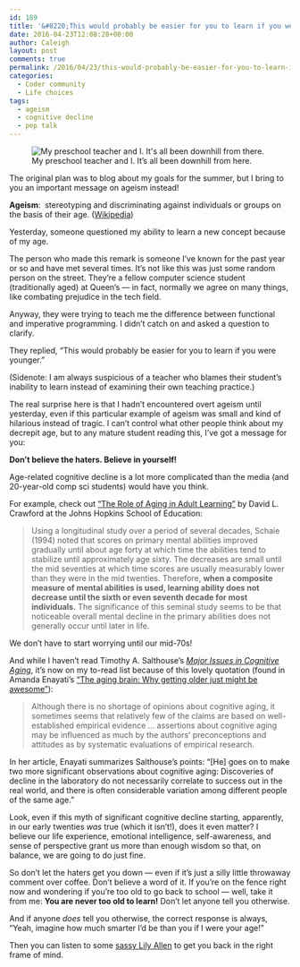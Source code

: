 ```yaml
---
id: 189
title: '&#8220;This would probably be easier for you to learn if you were younger.&#8221;'
date: 2016-04-23T12:08:28+00:00
author: Caleigh
layout: post
comments: true
permalink: /2016/04/23/this-would-probably-be-easier-for-you-to-learn-if-you-were-younger/
categories:
  - Coder community
  - Life choices
tags:
  - ageism
  - cognitive decline
  - pep talk
---
```

<figure><img src="{{ site.baseurl }}/public/posts/preschool.jpg" alt="My preschool teacher and I. It's all been downhill from there." sizes="(max-width: 400px) 100vw, 400px" data-recalc-dims="1" /><figcaption class="wp-caption-text">My preschool teacher and I. It&#8217;s all been downhill from here.</figcaption></figure> 

The original plan was to blog about my goals for the summer, but I bring to you an important message on ageism instead!

**Ageism**:  stereotyping and discriminating against individuals or groups on the basis of their age. ([Wikipedia](https://en.wikipedia.org/wiki/Ageism))

Yesterday, someone questioned my ability to learn a new concept because of my age.

The person who made this remark is someone I&#8217;ve known for the past year or so and have met several times. It&#8217;s not like this was just some random person on the street. They&#8217;re a fellow computer science student (traditionally aged) at Queen&#8217;s &#8212; in fact, normally we agree on many things, like combating prejudice in the tech field.

Anyway, they were trying to teach me the difference between functional and imperative programming. I didn&#8217;t catch on and asked a question to clarify.

They replied, &#8220;This would probably be easier for you to learn if you were younger.&#8221;

(Sidenote: I am always suspicious of a teacher who blames their student&#8217;s inability to learn instead of examining their own teaching practice.)

The real surprise here is that I hadn&#8217;t encountered overt ageism until yesterday, even if this particular example of ageism was small and kind of hilarious instead of tragic. I can&#8217;t control what other people think about my decrepit age, but to any mature student reading this, I&#8217;ve got a message for you:

**Don&#8217;t believe the haters. Believe in yourself!** 

Age-related cognitive decline is a lot more complicated than the media (and 20-year-old comp sci students) would have you think.

For example, check out [&#8220;The Role of Aging in Adult Learning&#8221;](http://education.jhu.edu/PD/newhorizons/lifelonglearning/higher-education/implications/) by David L. Crawford at the Johns Hopkins School of Education:

> Using a longitudinal study over a period of several decades, Schaie (1994) noted that scores on primary mental abilities improved gradually until about age forty at which time the abilities tend to stabilize until approximately age sixty. The decreases are small until the mid seventies at which time scores are usually measurably lower than they were in the mid twenties. Therefore, **when a composite measure of mental abilities is used, learning ability does not decrease until the sixth or even seventh decade for most individuals.** The significance of this seminal study seems to be that noticeable overall mental decline in the primary abilities does not generally occur until later in life.

We don&#8217;t have to start worrying until our mid-70s!

And while I haven&#8217;t read Timothy A. Salthouse&#8217;s [_Major Issues in Cognitive Aging_](https://global.oup.com/academic/product/major-issues-in-cognitive-aging-9780195372151?cc=ca&lang=en&), it&#8217;s now on my to-read list because of this lovely quotation (found in Amanda Enayati&#8217;s [&#8220;The aging brain: Why getting older just might be awesome&#8221;](http://www.cnn.com/2012/06/19/health/enayati-aging-brain-innovation/)):

> Although there is no shortage of opinions about cognitive aging, it sometimes seems that relatively few of the claims are based on well-established empirical evidence &#8230; assertions about cognitive aging may be influenced as much by the authors&#8217; preconceptions and attitudes as by systematic evaluations of empirical research.

In her article, Enayati summarizes Salthouse&#8217;s points: &#8220;[He] goes on to make two more significant observations about cognitive aging: Discoveries of decline in the laboratory do not necessarily correlate to success out in the real world, and there is often considerable variation among different people of the same age.&#8221;

Look, even if this myth of significant cognitive decline starting, apparently, in our early twenties _was_ true (which it isn&#8217;t!), does it even matter? I believe our life experience, emotional intelligence, self-awareness, and sense of perspective grant us more than enough wisdom so that, on balance, we are going to do just fine.

So don&#8217;t let the haters get you down &#8212; even if it&#8217;s just a silly little throwaway comment over coffee. Don&#8217;t believe a word of it. If you&#8217;re on the fence right now and wondering if you&#8217;re too old to go back to school &#8212; well, take it from me: **You are never too old to learn!** Don&#8217;t let anyone tell you otherwise.

And if anyone _does_ tell you otherwise, the correct response is always, &#8220;Yeah, imagine how much smarter I&#8217;d be than you if I were your age!&#8221;

Then you can listen to some [sassy Lily Allen](https://www.youtube.com/watch?v=yFE6qQ3ySXE) to get you back in the right frame of mind.